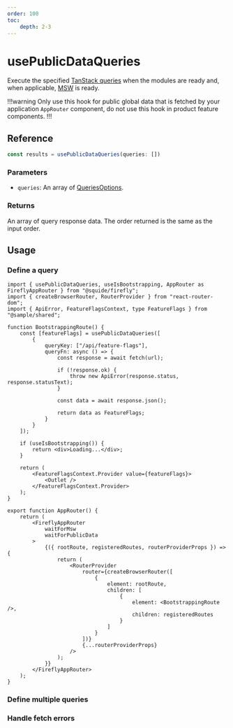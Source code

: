 ```yaml
---
order: 100
toc:
    depth: 2-3
---
```


# usePublicDataQueries

Execute the specified [TanStack queries](https://tanstack.com/query/latest/docs/framework/react/reference/useQueries) when the modules are ready and, when applicable, [MSW](https://mswjs.io/) is ready.

!!!warning
Only use this hook for public global data that is fetched by your application `AppRouter` component, do not use this hook in product feature components.
!!!

## Reference

```ts
const results = usePublicDataQueries(queries: [])
```

### Parameters

- `queries`: An array of [QueriesOptions](https://tanstack.com/query/latest/docs/framework/react/reference/useQueries).

### Returns

An array of query response data. The order returned is the same as the input order.

## Usage

### Define a query

```tsx !#6-21,38 host/src/AppRouter.tsx
import { usePublicDataQueries, useIsBootstrapping, AppRouter as FireflyAppRouter } from "@squide/firefly";
import { createBrowserRouter, RouterProvider } from "react-router-dom";
import { ApiError, FeatureFlagsContext, type FeatureFlags } from "@sample/shared";

function BootstrappingRoute() {
    const [featureFlags] = usePublicDataQueries([
        {
            queryKey: ["/api/feature-flags"],
            queryFn: async () => {
                const response = await fetch(url);

                if (!response.ok) {
                    throw new ApiError(response.status, response.statusText);
                }

                const data = await response.json();

                return data as FeatureFlags;
            }
        }
    ]);

    if (useIsBootstrapping()) {
        return <div>Loading...</div>;
    }

    return (
        <FeatureFlagsContext.Provider value={featureFlags}>
            <Outlet />
        </FeatureFlagsContext.Provider>
    );
}

export function AppRouter() {
    return (
        <FireflyAppRouter 
            waitForMsw
            waitForPublicData
        >
            {({ rootRoute, registeredRoutes, routerProviderProps }) => {
                return (
                    <RouterProvider
                        router={createBrowserRouter([
                            {
                                element: rootRoute,
                                children: [
                                    {
                                        element: <BootstrappingRoute />,
                                        children: registeredRoutes
                                    }
                                ]
                            }
                        ])}
                        {...routerProviderProps}
                    />
                );
            }}
        </FireflyAppRouter>
    );
}
```

### Define multiple queries

### Handle fetch errors
